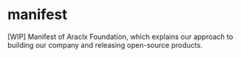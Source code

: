 # manifest
[WIP] Manifest of Araclx Foundation, which explains our approach to building our company and releasing open-source products.

